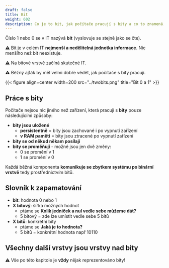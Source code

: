 ```yaml
---
draft: false
title: Bit
weight: 602
description: Co je to bit, jak počítače pracují s bity a co to znamená, když se řekně pětibitový nebo pět bitů
---
```


Číslo 1 nebo 0 se v IT nazývá **bit** (vyslovuje se stejně jako se čte).

<div class="note-blue">

⚠️ Bit je v celém IT **nejmenší a nedělitelná jednotka informace**. Nic menšího než bit neexistuje.

⚠️ Na bitové vrstvě začíná skutečné IT.

⚠️ Běžný ajťák by měl velmi dobře vědět, jak počítače s bity pracují.

</div>

{{< figure align=center width=200 src="../twobits.png" title="Bit 0 a 1" >}}

## Práce s bity

Počítače nejsou nic jiného než zařízení, která pracují s **bity** pouze následujícími způsoby:

- **bity jsou uložené**
  - **persistentně** = bity jsou zachované i po vypnutí zařízení
  - **v RAM paměti** = bity jsou ztracené po vypnutí zařízení 
- **bity se od někud někam posílají**
- **bity se proměňují** - možné jsou jen dvě změny:
  - 0 se promění v 1
  - 1 se promění v 0

Každá běžná komponenta **komunikuje se zbytkem systému po binární vrstvě** tedy prostřednictvím bitů.

## Slovník k zapamatování

- **bit**: hodnota 0 nebo 1
- **X bitový**: šířka možných hodnot
  - ptáme se **Kolik jedniček a nul vedle sebe můžeme dát?**
  - 5 bitový = zde lze umístit vedle sebe 5 bitů
- **X bitů**: konkrétní bity
  - ptáme se **Jaká je to hodnota?**
  - 5 bitů = konkrétní hodnota např 10110

## Všechny další vrstvy jsou vrstvy nad bity

<div class="note-blue">

⚠️ Vše po této kapitole je **vždy** nějak reprezentováno bity!

</div>
